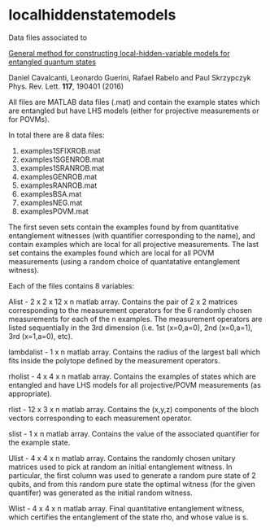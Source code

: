 # localhiddenstatemodels
Data files associated to 

[General method for constructing local-hidden-variable models for entangled quantum states](https://doi.org/10.1103/PhysRevLett.117.190401)

Daniel Cavalcanti, Leonardo Guerini, Rafael Rabelo and Paul Skrzypczyk
Phys. Rev. Lett. **117**, 190401 (2016)

All files are MATLAB data files (.mat) and contain the example states which are entangled but have LHS models (either for projective measurements or for POVMs).

In total there are 8 data files:

1. examples1SFIXROB.mat
2. examples1SGENROB.mat
3. examples1SRANROB.mat
4. examplesGENROB.mat
5. examplesRANROB.mat
6. examplesBSA.mat
7. examplesNEG.mat
8. examplesPOVM.mat

The first seven sets contain the examples found by from quantitative entanglement witnesses (with quantifier corresponding to the name), and contain examples which are local for all projective measurements. The last set contains the examples found which are local for all POVM measurements (using a random choice of quantatative entanglement witness).

Each of the files contains 8 variables:

Alist - 2 x 2 x 12 x n matlab array. Contains the pair of 2 x 2 matrices corresponding to the measurement operators for the 6 randomly chosen measurements for each of the n examples. The measurement operators are listed sequentially in the 3rd dimension (i.e. 1st (x=0,a=0), 2nd (x=0,a=1), 3rd (x=1,a=0), etc).

lambdalist - 1 x n matlab array. Contains the radius of the largest ball which fits inside the polytope defined by the measurement operators.

rholist - 4 x 4 x n matlab array. Contains the examples of states which are entangled and have LHS models for all projective/POVM measurements (as appropriate).

rlist - 12 x 3 x n matlab array. Contains the (x,y,z) components of the bloch vectors corresponding to each measurement operator.

slist - 1 x n matlab array. Contains the value of the associated quantifier for the example state.

Ulist - 4 x 4 x n matlab array. Contains the randomly chosen unitary matrices used to pick at random an initial entanglement witness. In particular, the first column was used to generate a random pure state of 2 qubits, and from this random pure state the optimal witness (for the given quantifer) was generated as the initial random witness.

Wlist - 4 x 4 x n matlab array. Final quantitative entanglement witness, which certifies the entanglement of the state rho, and whose value is s. 
